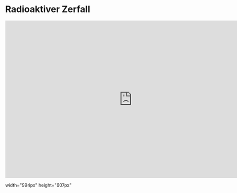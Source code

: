 # Radioaktiver Zerfall

<iframe scrolling="no" src="https://www.geogebra.org/material/iframe/id/QnPsQ5fx/width/994/height/607/border/888888/smb/false/stb/false/stbh/false/ai/false/asb/false/sri/false/rc/false/ld/false/sdz/false/ctl/false" width="800px" height="500px" style="border:0px;"> </iframe>

 width="994px" height="607px" 